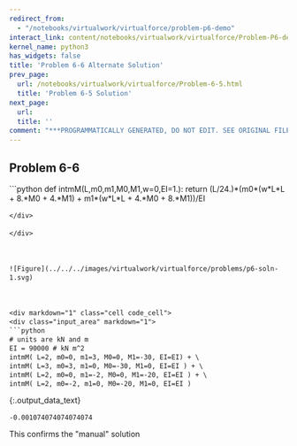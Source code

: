 ```yaml
---
redirect_from:
  - "/notebooks/virtualwork/virtualforce/problem-p6-demo"
interact_link: content/notebooks/virtualwork/virtualforce/Problem-P6-demo.ipynb
kernel_name: python3
has_widgets: false
title: 'Problem 6-6 Alternate Solution'
prev_page:
  url: /notebooks/virtualwork/virtualforce/Problem-6-5.html
  title: 'Problem 6-5 Solution'
next_page:
  url: 
  title: ''
comment: "***PROGRAMMATICALLY GENERATED, DO NOT EDIT. SEE ORIGINAL FILES IN /content***"
---
```



## Problem 6-6



<div markdown="1" class="cell code_cell">
<div class="input_area" markdown="1">
```python
def intmM(L,m0,m1,M0,M1,w=0,EI=1.):
    return (L/24.)*(m0*(w*L*L + 8.*M0 + 4.*M1) + m1*(w*L*L + 4.*M0 + 8.*M1))/EI

```
</div>

</div>



![Figure](../../../images/virtualwork/virtualforce/problems/p6-soln-1.svg)



<div markdown="1" class="cell code_cell">
<div class="input_area" markdown="1">
```python
# units are kN and m
EI = 90000 # kN m^2
intmM( L=2, m0=0, m1=3, M0=0, M1=-30, EI=EI) + \
intmM( L=3, m0=3, m1=0, M0=-30, M1=0, EI=EI ) + \
intmM( L=2, m0=0, m1=-2, M0=0, M1=-20, EI=EI ) + \
intmM( L=2, m0=-2, m1=0, M0=-20, M1=0, EI=EI )

```
</div>

<div class="output_wrapper" markdown="1">
<div class="output_subarea" markdown="1">


{:.output_data_text}
```
-0.001074074074074074
```


</div>
</div>
</div>



This confirms the "manual" solution

